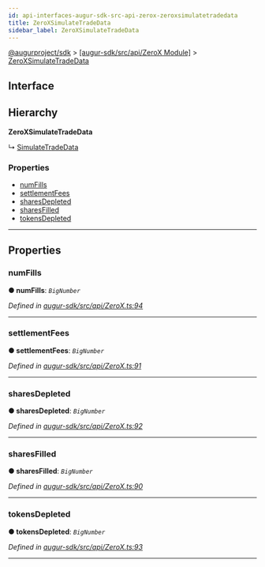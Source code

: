 ```yaml
---
id: api-interfaces-augur-sdk-src-api-zerox-zeroxsimulatetradedata
title: ZeroXSimulateTradeData
sidebar_label: ZeroXSimulateTradeData
---
```


[@augurproject/sdk](api-readme.md) > [[augur-sdk/src/api/ZeroX Module]](api-modules-augur-sdk-src-api-zerox-module.md) > [ZeroXSimulateTradeData](api-interfaces-augur-sdk-src-api-zerox-zeroxsimulatetradedata.md)

## Interface

## Hierarchy

**ZeroXSimulateTradeData**

↳  [SimulateTradeData](api-interfaces-augur-sdk-src-api-trade-simulatetradedata.md)

### Properties

* [numFills](api-interfaces-augur-sdk-src-api-zerox-zeroxsimulatetradedata.md#numfills)
* [settlementFees](api-interfaces-augur-sdk-src-api-zerox-zeroxsimulatetradedata.md#settlementfees)
* [sharesDepleted](api-interfaces-augur-sdk-src-api-zerox-zeroxsimulatetradedata.md#sharesdepleted)
* [sharesFilled](api-interfaces-augur-sdk-src-api-zerox-zeroxsimulatetradedata.md#sharesfilled)
* [tokensDepleted](api-interfaces-augur-sdk-src-api-zerox-zeroxsimulatetradedata.md#tokensdepleted)

---

## Properties

<a id="numfills"></a>

###  numFills

**● numFills**: *`BigNumber`*

*Defined in [augur-sdk/src/api/ZeroX.ts:94](https://github.com/AugurProject/augur/blob/304ca83772/packages/augur-sdk/src/api/ZeroX.ts#L94)*

___
<a id="settlementfees"></a>

###  settlementFees

**● settlementFees**: *`BigNumber`*

*Defined in [augur-sdk/src/api/ZeroX.ts:91](https://github.com/AugurProject/augur/blob/304ca83772/packages/augur-sdk/src/api/ZeroX.ts#L91)*

___
<a id="sharesdepleted"></a>

###  sharesDepleted

**● sharesDepleted**: *`BigNumber`*

*Defined in [augur-sdk/src/api/ZeroX.ts:92](https://github.com/AugurProject/augur/blob/304ca83772/packages/augur-sdk/src/api/ZeroX.ts#L92)*

___
<a id="sharesfilled"></a>

###  sharesFilled

**● sharesFilled**: *`BigNumber`*

*Defined in [augur-sdk/src/api/ZeroX.ts:90](https://github.com/AugurProject/augur/blob/304ca83772/packages/augur-sdk/src/api/ZeroX.ts#L90)*

___
<a id="tokensdepleted"></a>

###  tokensDepleted

**● tokensDepleted**: *`BigNumber`*

*Defined in [augur-sdk/src/api/ZeroX.ts:93](https://github.com/AugurProject/augur/blob/304ca83772/packages/augur-sdk/src/api/ZeroX.ts#L93)*

___

